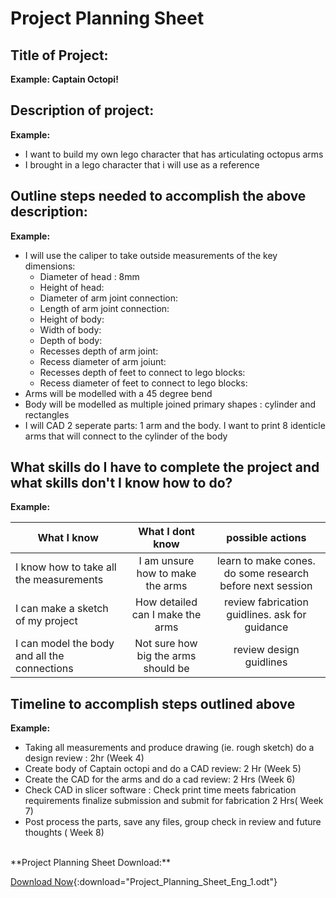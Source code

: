 
# Project Planning Sheet

## Title of Project:
**Example: Captain Octopi!**
## Description of project:
**Example:**<br/>

* I want to build my own lego character that has articulating octopus arms 
* I brought in a lego character that i will use as a reference  


## Outline steps needed to accomplish the above description:
**Example:**<br/>

* I will use the caliper to take outside measurements of the key dimensions:
  * Diameter of head : 8mm
  * Height of head:
  * Diameter of arm joint connection:
  * Length of arm joint connection:
  * Height of body:
  * Width of body:
  * Depth of body:
  * Recesses depth of arm joint:
  * Recess diameter of arm joiunt:
  * Recesses depth of feet to connect to lego blocks:
  * Recess diameter of feet to connect to lego blocks:
* Arms will be modelled with a 45 degree bend
* Body will be modelled as multiple joined primary shapes : cylinder and rectangles
* I will CAD 2 seperate parts: 1 arm and the body. I want to print 8 identicle arms that will connect to the cylinder of the body

## What skills do I have to complete the project and what skills don't I know how to do?
**Example:** <br/>

| What I know |  What I dont know     |  possible actions|
|----------|:-------------:|:-----:|
| I know how to take all the measurements | I am unsure how to make the arms | learn to make cones. do some research before next session|
| I can make a sketch of my project|  How detailed can I make the arms    | review fabrication guidlines. ask for guidance|
| I can model the body and all the connections| Not sure how big the arms should be | review design guidlines|

## Timeline to accomplish steps outlined above
**Example:**<br/>

* Taking all measurements and produce drawing (ie. rough sketch) do a design review : 2hr (Week 4)
* Create body of Captain octopi and do a CAD review: 2 Hr (Week 5)
* Create the CAD for the arms and do a cad review: 2 Hrs (Week 6)
* Check CAD in slicer software : Check print time meets fabrication requirements finalize submission and submit for fabrication 2 Hrs( Week 7) 
* Post process the parts, save any files, group check in review and future thoughts ( Week 8)  
<br/>
**Project Planning Sheet Download:**<br/>

[Download Now](Project_Planning_Sheet_Eng_1.odt){:download="Project_Planning_Sheet_Eng_1.odt"}<br/><br/>
